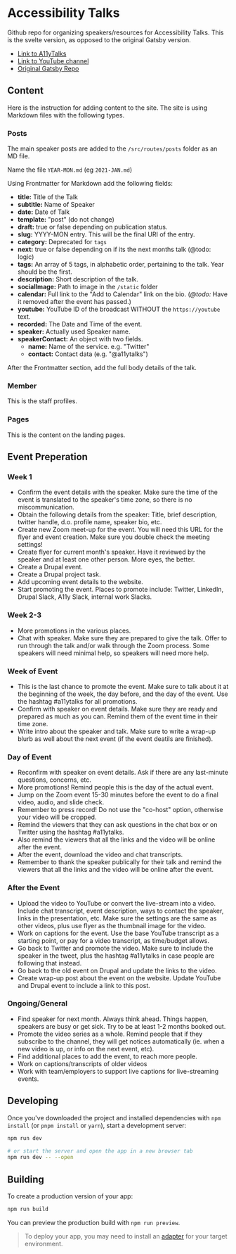 # Accessibility Talks

Github repo for organizing speakers/resources for Accessibility Talks. This is the svelte version, as opposed to the original Gatsby version.

- [Link to A11yTalks](https://a11ytalks.com)
- [Link to YouTube channel](https://www.youtube.com/c/AccessibilityTalks)
- [Original Gatsby Repo](https://github.com/cehfisher/accessibility-talks)

## Content

Here is the instruction for adding content to the site. The site is using Markdown files with the following types.

### Posts

The main speaker posts are added to the `/src/routes/posts` folder as an MD file.

Name the file `YEAR-MON.md` (eg `2021-JAN.md`)

Using Frontmatter for Markdown add the following fields:

- **title:** Title of the Talk
- **subtitle:** Name of Speaker
- **date:** Date of Talk
- **template:** "post" (do not change)
- **draft:** true or false depending on publication status.
- **slug:** YYYY-MON entry. This will be the final URI of the entry.
- **category:** Deprecated for `tags`
- **next:** true or false depending on if its the next months talk (@todo: logic)
- **tags:** An array of 5 tags, in alphabetic order, pertaining to the talk. Year should be the first.
- **description:** Short description of the talk.
- **socialImage:** Path to image in the `/static` folder
- **calendar:** Full link to the "Add to Calendar" link on the bio. (*@todo:* Have it removed after the event has passed.)
- **youtube:** YouTube ID of the broadcast WITHOUT the `https://youtube` text.
- **recorded:** The Date and Time of the event.
- **speaker:** Actually used Speaker name.
- **speakerContact:** An object with two fields.
  - **name:** Name of the service. e.g. "Twitter"
  - **contact:** Contact data (e.g. "@a11ytalks")

After the Frontmatter section, add the full body details of the talk.

### Member

This is the staff profiles.

### Pages

This is the content on the landing pages.

## Event Preperation

### Week 1

- Confirm the event details with the speaker. Make sure the time of the event is translated to the speaker's time zone, so there is no miscommunication.
- Obtain the following details from the speaker: Title, brief description, twitter handle, d.o. profile name, speaker bio, etc.
- Create new Zoom meet-up for the event. You will need this URL for the flyer and event creation. Make sure you double check the meeting settings!
- Create flyer for current month's speaker. Have it reviewed by the speaker and at least one other person. More eyes, the better.
- Create a Drupal event.
- Create a Drupal project task.
- Add upcoming event details to the website.
- Start promoting the event. Places to promote include: Twitter, LinkedIn, Drupal Slack, A11y Slack, internal work Slacks.

### Week 2-3

- More promotions in the various places.
- Chat with speaker. Make sure they are prepared to give the talk. Offer to run through the talk and/or walk through the Zoom process. Some speakers will need minimal help, so speakers will need more help.

### Week of Event

- This is the last chance to promote the event. Make sure to talk about it at the beginning of the week, the day before, and the day of the event. Use the hashtag #a11ytalks for all promotions.
- Confirm with speaker on event details. Make sure they are ready and prepared as much as you can. Remind them of the event time in their time zone.
- Write intro about the speaker and talk. Make sure to write a wrap-up blurb as well about the next event (if the event deatils are finished).

### Day of Event

- Reconfirm with speaker on event details. Ask if there are any last-minute questions, concerns, etc.
- More promotions! Remind people this is the day of the actual event.
- Jump on the Zoom event 15-30 minutes before the event to do a final video, audio, and slide check.
- Remember to press record! Do not use the "co-host" option, otherwise your video will be cropped.
- Remind the viewers that they can ask questions in the chat box or on Twitter using the hashtag #a11ytalks.
- Also remind the viewers that all the links and the video will be online after the event.
- After the event, download the video and chat transcripts.
- Remember to thank the speaker publically for their talk and remind the viewers that all the links and the video will be online after the event.

### After the Event

- Upload the video to YouTube or convert the live-stream into a video. Include chat transcript, event description, ways to contact the speaker, links in the presentation, etc. Make sure the settings are the same as other videos, plus use flyer as the thumbnail image for the video.
- Work on captions for the event. Use the base YouTube transcript as a starting point, or pay for a video transcript, as time/budget allows.
- Go back to Twitter and promote the video. Make sure to include the speaker in the tweet, plus the hashtag #a11ytalks in case people are following that instead.
- Go back to the old event on Drupal and update the links to the video.
- Create wrap-up post about the event on the website. Update YouTube and Drupal event to include a link to this post.

### Ongoing/General

- Find speaker for next month. Always think ahead. Things happen, speakers are busy or get sick. Try to be at least 1-2 months booked out.
- Promote the video series as a whole. Remind people that if they subscribe to the channel, they will get notices automatically (ie. when a new video is up, or info on the next event, etc).
- Find additional places to add the event, to reach more people.
- Work on captions/transcripts of older videos
- Work with team/employers to support live captions for live-streaming events.

## Developing

Once you've downloaded the project and installed dependencies with `npm install` (or `pnpm install` or `yarn`), start a development server:

```bash
npm run dev

# or start the server and open the app in a new browser tab
npm run dev -- --open
```

## Building

To create a production version of your app:

```bash
npm run build
```

You can preview the production build with `npm run preview`.

> To deploy your app, you may need to install an [adapter](https://kit.svelte.dev/docs/adapters) for your target environment.
